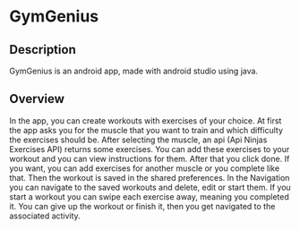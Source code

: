 # GymGenius

## Description
GymGenius is an android app, made with android studio using java. 

## Overview
In the app, you can create workouts with exercises of your choice. At first the app asks you for the muscle that you want to train and which difficulty the exercises should be. After selecting the muscle, an api (Api Ninjas Exercises API) returns some exercises. You can add these exercises to your workout and you can view instructions for them. After that you click done. If you want, you can add exercises for another muscle or you complete like that. Then the workout is saved in the shared preferences. In the Navigation you can navigate to the saved workouts and delete, edit or start them. If you start a workout you can swipe each exercise away, meaning you completed it. You can give up the workout or finish it, then you get navigated to the associated activity. 
